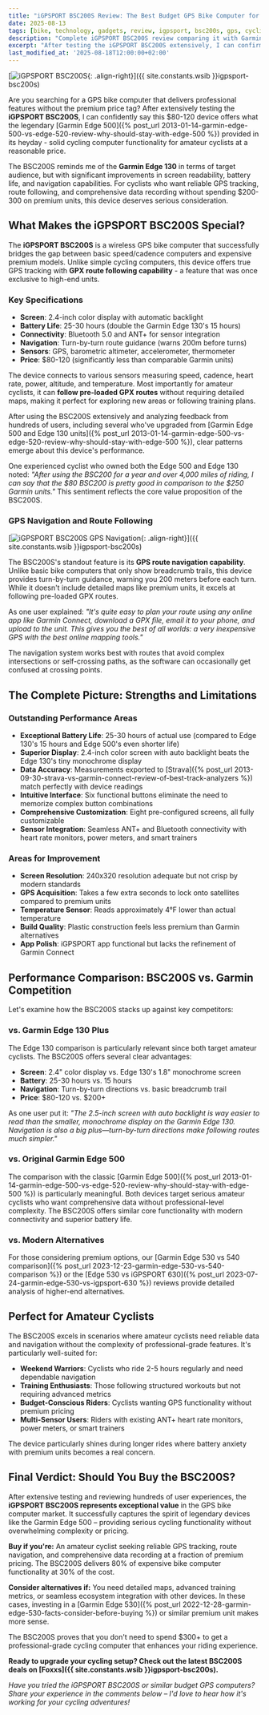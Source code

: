 ```yaml
---
title: "iGPSPORT BSC200S Review: The Best Budget GPS Bike Computer for Amateur Cyclists"
date: 2025-08-13
tags: [bike, technology, gadgets, review, igpsport, bsc200s, gps, cycling-computer, budget-cycling, garmin-alternative]
description: "Complete iGPSPORT BSC200S review comparing it with Garmin Edge 130 and Edge 500. Discover why it's the perfect budget GPS bike computer with GPX route following for amateur cyclists."
excerpt: "After testing the iGPSPORT BSC200S extensively, I can confirm it's the best budget GPS bike computer available - offering Garmin Edge 130 features at half the price with superior battery life."
last_modified_at: '2025-08-18T12:00:00+02:00'
---
```


[![iGPSPORT BSC200S](https://i.imgur.com/nrfMAbRm.jpg){: .align-right}]({{ site.constants.wsib }}igpsport-bsc200s)

Are you searching for a GPS bike computer that delivers professional features without the premium price tag? After extensively testing the **iGPSPORT BSC200S**, I can confidently say this $80-120 device offers what the legendary [Garmin Edge 500]({% post_url 2013-01-14-garmin-edge-500-vs-edge-520-review-why-should-stay-with-edge-500 %}) provided in its heyday - solid cycling computer functionality for amateur cyclists at a reasonable price.

The BSC200S reminds me of the **Garmin Edge 130** in terms of target audience, but with significant improvements in screen readability, battery life, and navigation capabilities. For cyclists who want reliable GPS tracking, route following, and comprehensive data recording without spending $200-300 on premium units, this device deserves serious consideration.

## What Makes the iGPSPORT BSC200S Special?

The **iGPSPORT BSC200S** is a wireless GPS bike computer that successfully bridges the gap between basic speed/cadence computers and expensive premium models. Unlike simple cycling computers, this device offers true GPS tracking with **GPX route following capability** - a feature that was once exclusive to high-end units.

### Key Specifications

- **Screen**: 2.4-inch color display with automatic backlight
- **Battery Life**: 25-30 hours (double the Garmin Edge 130's 15 hours)
- **Connectivity**: Bluetooth 5.0 and ANT+ for sensor integration
- **Navigation**: Turn-by-turn route guidance (warns 200m before turns)
- **Sensors**: GPS, barometric altimeter, accelerometer, thermometer
- **Price**: $80-120 (significantly less than comparable Garmin units)

The device connects to various sensors measuring speed, cadence, heart rate, power, altitude, and temperature. Most importantly for amateur cyclists, it can **follow pre-loaded GPX routes** without requiring detailed maps, making it perfect for exploring new areas or following training plans.

After using the BSC200S extensively and analyzing feedback from hundreds of users, including several who've upgraded from [Garmin Edge 500 and Edge 130 units]({% post_url 2013-01-14-garmin-edge-500-vs-edge-520-review-why-should-stay-with-edge-500 %}), clear patterns emerge about this device's performance.

One experienced cyclist who owned both the Edge 500 and Edge 130 noted: *"After using the BSC200 for a year and over 4,000 miles of riding, I can say that the $80 BSC200 is pretty good in comparison to the $250 Garmin units."* This sentiment reflects the core value proposition of the BSC200S.

### GPS Navigation and Route Following

[![iGPSPORT BSC200S GPS Navigation](https://i.imgur.com/1syU6R1m.png){: .align-right}]({{ site.constants.wsib }}igpsport-bsc200s)

The BSC200S's standout feature is its **GPS route navigation capability**. Unlike basic bike computers that only show breadcrumb trails, this device provides turn-by-turn guidance, warning you 200 meters before each turn. While it doesn't include detailed maps like premium units, it excels at following pre-loaded GPX routes.

As one user explained: *"It's quite easy to plan your route using any online app like Garmin Connect, download a GPX file, email it to your phone, and upload to the unit. This gives you the best of all worlds: a very inexpensive GPS with the best online mapping tools."*

The navigation system works best with routes that avoid complex intersections or self-crossing paths, as the software can occasionally get confused at crossing points.

## The Complete Picture: Strengths and Limitations

### Outstanding Performance Areas

- **Exceptional Battery Life**: 25-30 hours of actual use (compared to Edge 130's 15 hours and Edge 500's even shorter life)
- **Superior Display**: 2.4-inch color screen with auto backlight beats the Edge 130's tiny monochrome display
- **Data Accuracy**: Measurements exported to [Strava]({% post_url 2013-09-30-strava-vs-garmin-connect-review-of-best-track-analyzers %}) match perfectly with device readings
- **Intuitive Interface**: Six functional buttons eliminate the need to memorize complex button combinations
- **Comprehensive Customization**: Eight pre-configured screens, all fully customizable
- **Sensor Integration**: Seamless ANT+ and Bluetooth connectivity with heart rate monitors, power meters, and smart trainers

### Areas for Improvement

- **Screen Resolution**: 240x320 resolution adequate but not crisp by modern standards
- **GPS Acquisition**: Takes a few extra seconds to lock onto satellites compared to premium units
- **Temperature Sensor**: Reads approximately 4°F lower than actual temperature
- **Build Quality**: Plastic construction feels less premium than Garmin alternatives
- **App Polish**: iGPSPORT app functional but lacks the refinement of Garmin Connect

## Performance Comparison: BSC200S vs. Garmin Competition

Let's examine how the BSC200S stacks up against key competitors:

### vs. Garmin Edge 130 Plus

The Edge 130 comparison is particularly relevant since both target amateur cyclists. The BSC200S offers several clear advantages:

- **Screen**: 2.4" color display vs. Edge 130's 1.8" monochrome screen
- **Battery**: 25-30 hours vs. 15 hours  
- **Navigation**: Turn-by-turn directions vs. basic breadcrumb trail
- **Price**: $80-120 vs. $200+

As one user put it: *"The 2.5-inch screen with auto backlight is way easier to read than the smaller, monochrome display on the Garmin Edge 130. Navigation is also a big plus—turn-by-turn directions make following routes much simpler."*

### vs. Original Garmin Edge 500

The comparison with the classic [Garmin Edge 500]({% post_url 2013-01-14-garmin-edge-500-vs-edge-520-review-why-should-stay-with-edge-500 %}) is particularly meaningful. Both devices target serious amateur cyclists who want comprehensive data without professional-level complexity. The BSC200S offers similar core functionality with modern connectivity and superior battery life.

### vs. Modern Alternatives

For those considering premium options, our [Garmin Edge 530 vs 540 comparison]({% post_url 2023-12-23-garmin-edge-530-vs-540-comparison %}) or the [Edge 530 vs iGPSPORT 630]({% post_url 2023-07-24-garmin-edge-530-vs-igpsport-630 %}) reviews provide detailed analysis of higher-end alternatives.

## Perfect for Amateur Cyclists

The BSC200S excels in scenarios where amateur cyclists need reliable data and navigation without the complexity of professional-grade features. It's particularly well-suited for:

- **Weekend Warriors**: Cyclists who ride 2-5 hours regularly and need dependable navigation
- **Training Enthusiasts**: Those following structured workouts but not requiring advanced metrics  
- **Budget-Conscious Riders**: Cyclists wanting GPS functionality without premium pricing
- **Multi-Sensor Users**: Riders with existing ANT+ heart rate monitors, power meters, or smart trainers

The device particularly shines during longer rides where battery anxiety with premium units becomes a real concern.

## Final Verdict: Should You Buy the BSC200S?

After extensive testing and reviewing hundreds of user experiences, the **iGPSPORT BSC200S represents exceptional value** in the GPS bike computer market. It successfully captures the spirit of legendary devices like the Garmin Edge 500 – providing serious cycling functionality without overwhelming complexity or pricing.

**Buy if you're:** An amateur cyclist seeking reliable GPS tracking, route navigation, and comprehensive data recording at a fraction of premium pricing. The BSC200S delivers 80% of expensive bike computer functionality at 30% of the cost.

**Consider alternatives if:** You need detailed maps, advanced training metrics, or seamless ecosystem integration with other devices. In these cases, investing in a [Garmin Edge 530]({% post_url 2022-12-28-garmin-edge-530-facts-consider-before-buying %}) or similar premium unit makes more sense.

The BSC200S proves that you don't need to spend $300+ to get a professional-grade cycling computer that enhances your riding experience.

**Ready to upgrade your cycling setup? Check out the latest BSC200S deals on [Foxxs]({{ site.constants.wsib }}igpsport-bsc200s).**

*Have you tried the iGPSPORT BSC200S or similar budget GPS computers? Share your experience in the comments below – I'd love to hear how it's working for your cycling adventures!*
